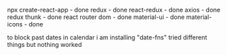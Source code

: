 npx create-react-app - done
redux - done
react-redux - done
axios - done
redux thunk - done
react router dom - done
material-ui - done
material-icons - done

to block past dates in calendar i am installing "date-fns" tried different things but nothing worked
